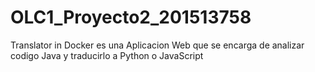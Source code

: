 # OLC1_Proyecto2_201513758
Translator in Docker es una Aplicacion Web que se encarga de analizar codigo Java y traducirlo a Python o JavaScript
